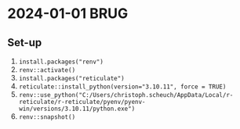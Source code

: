 # 2024-01-01 BRUG

## Set-up

1. `install.packages("renv")`
2. `renv::activate()`
3. `install.packages("reticulate")`
4. `reticulate::install_python(version="3.10.11", force = TRUE)`
5. `renv::use_python("C:/Users/christoph.scheuch/AppData/Local/r-reticulate/r-reticulate/pyenv/pyenv-win/versions/3.10.11/python.exe")`
6. `renv::snapshot()`